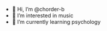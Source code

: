 - 👋 Hi, I’m @chorder-b
- 👀 I’m interested in music
- 🌱 I’m currently learning psychology

<!---
chorder-b/chorder-b is a ✨ special ✨ repository because its `README.md` (this file) appears on your GitHub profile.
You can click the Preview link to take a look at your changes.
--->
